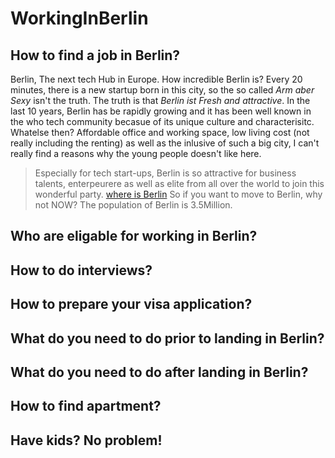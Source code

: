 # WorkingInBerlin

## How to find a job in Berlin?
Berlin, The next tech Hub in Europe. How incredible Berlin is? Every 20 minutes, there is a new startup born in this city, so the so called *Arm aber Sexy* isn't the truth. The truth is that *Berlin ist Fresh and attractive*.
In the last 10 years, Berlin has be rapidly growing and it has been well known in the who tech community becasue of its unique culture and characterisitc. Whatelse then? Affordable office and working space, low living cost (not really including the renting) as well as the inlusive of such a big city, I can't really find a reasons why the young people doesn't like here. 
>Especially for tech start-ups, Berlin is so attractive for business talents, enterpeurere as well as elite from all over the world to join this wonderful party. 
[where is Berlin](https://www.berlin.de/)
So if you want to move to Berlin, why not NOW? 
The population of Berlin is 3.5Million.
## Who are eligable for working in Berlin?
## How to do interviews?
## How to prepare your visa application?
## What do you need to do prior to landing in Berlin?
## What do you need to do after landing in Berlin?
## How to find apartment?
## Have kids? No problem!
